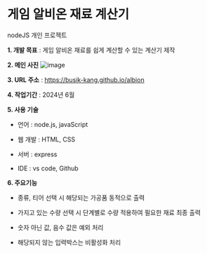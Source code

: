 # 게임 알비온 재료 계산기
nodeJS 개인 프로젝트

**1. 개발 목표** : 게임 알비온 재료를 쉽게 계산할 수 있는 계산기 제작

**2. 메인 사진**
![image](https://github.com/rony-yang/AlbionCalculator/assets/116271236/75784997-3d82-4d3d-9f66-d59b857bee16)

**3. URL 주소** : https://busik-kang.github.io/albion

**4. 작업기간** : 2024년 6월

**5. 사용 기술**

- 언어 : node.js, javaScript

- 웹 개발 : HTML, CSS
  
- 서버 : express
  
- IDE : vs code, Github

**6. 주요기능**

- 종류, 티어 선택 시 해당되는 가공품 동적으로 출력

- 가지고 있는 수량 선택 시 단계별로 수량 적용하여 필요한 재료 최종 출력

- 숫자 아닌 값, 음수 값은 예외 처리

- 해당되지 않는 입력박스는 비활성화 처리

